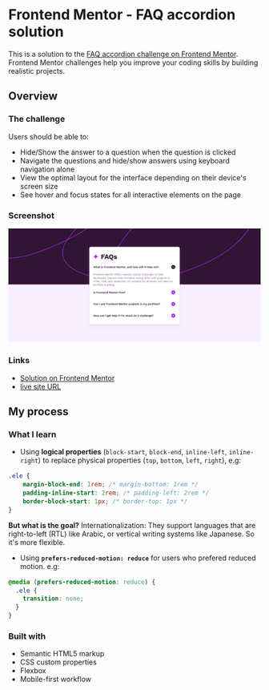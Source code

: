 # Frontend Mentor - FAQ accordion solution

This is a solution to the [FAQ accordion challenge on Frontend Mentor](https://www.frontendmentor.io/challenges/faq-accordion-wyfFdeBwBz). Frontend Mentor challenges help you improve your coding skills by building realistic projects.

## Overview

### The challenge

Users should be able to:

- Hide/Show the answer to a question when the question is clicked
- Navigate the questions and hide/show answers using keyboard navigation alone
- View the optimal layout for the interface depending on their device's screen size
- See hover and focus states for all interactive elements on the page

### Screenshot

![](assets\images\screenshot.png)

### Links

- [Solution on Frontend Mentor](https://www.frontendmentor.io/solutions/frontend-mentor---faq-accordion-solution-nlwZfB7mda)
- [live site URL](https://alaa-mekibes.github.io/faq-accordion-frontend-mentor)

## My process

### What I learn

- Using **logical properties** (`block-start`, `block-end`, `inline-left`, `inline-right`) to replace physical properties (`top`, `bottom`, `left`, `right`), e.g:
```css
.ele {
    margin-block-end: 1rem; /* margin-bottom: 1rem */
    padding-inline-start: 2rem; /* padding-left: 2rem */
    border-block-start: 1px; /* border-top: 1px */
}
```  
**But what is the goal?** Internationalization: They support languages that are right-to-left (RTL) like Arabic, or vertical writing systems like Japanese. So it's more flexible.

- Using **`prefers-reduced-motion: reduce`** for users who prefered reduced motion. e.g:
```css
@media (prefers-reduced-motion: reduce) {
  .ele {
    transition: none;
  }
}
``` 

### Built with

- Semantic HTML5 markup
- CSS custom properties
- Flexbox
- Mobile-first workflow
